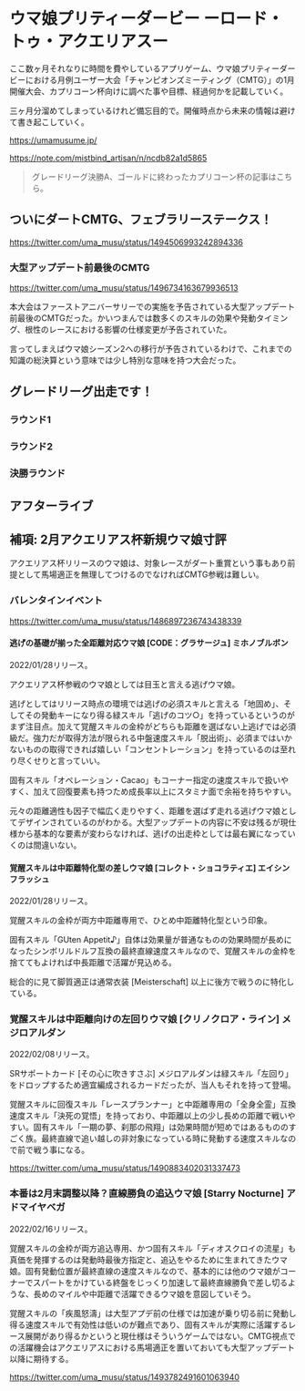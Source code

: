 # ウマ娘プリティーダービー ーロード・トゥ・アクエリアスー

ここ数ヶ月それなりに時間を費やしているアプリゲーム、ウマ娘プリティーダービーにおける月例ユーザー大会「チャンピオンズミーティング（CMTG）」の1月開催大会、カプリコーン杯向けに調べた事や目標、経過何かを記載していく。

三ヶ月分溜めてしまっているけれど備忘目的で。開催時点から未来の情報は避けて書き起こしていく。

<https://umamusume.jp/>

<https://note.com/mistbind_artisan/n/ncdb82a1d5865>

> グレードリーグ決勝A、ゴールドに終わったカプリコーン杯の記事はこちら。

## ついにダートCMTG、フェブラリーステークス！

<https://twitter.com/uma_musu/status/1494506993242894336>

### 大型アップデート前最後のCMTG

<https://twitter.com/uma_musu/status/1496734163679936513>

本大会はファーストアニバーサリーでの実施を予告されている大型アップデート前最後のCMTGだった。かいつまんでは数多くのスキルの効果や発動タイミング、根性のレースにおける影響の仕様変更が予告されていた。

言ってしまえばウマ娘シーズン2への移行が予告されているわけで、これまでの知識の総決算という意味では少し特別な意味を持つ大会だった。

## グレードリーグ出走です！

### ラウンド1

### ラウンド2

### 決勝ラウンド

## アフターライブ

## 補項: 2月アクエリアス杯新規ウマ娘寸評

アクエリアス杯リリースのウマ娘は、対象レースがダート重賞という事もあり前提として馬場適正を無理してつけるのでなければCMTG参戦は難しい。

### バレンタインイベント

<https://twitter.com/uma_musu/status/1486897236743438339>

#### 逃げの基礎が揃った全距離対応ウマ娘 [CODE：グラサージュ] ミホノブルボン

2022/01/28リリース。

アクエリアス杯参戦のウマ娘としては目玉と言える逃げウマ娘。

逃げとしてはリリース時点の環境では逃げの必須スキルと言える「地固め」、そしてその発動キーになり得る緑スキル「逃げのコツ○」を持っているというのがまず注目点。加えて覚醒スキルの金枠がどちらも距離を選ばない上逃げでは必須級だ。強力だが取得方法が限られる中盤速度スキル「脱出術」、必須まではいかないものの取得できれば嬉しい「コンセントレーション」を持っているのは至れり尽くせりと言っていい。

固有スキル「オペレーション・Cacao」もコーナー指定の速度スキルで扱いやすく、加えて回復要素も持つため成長率以上にスタミナ面で余裕を持ちやすい。

元々の距離適性も因子で幅広く走りやすく、距離を選ばず走れる逃げウマ娘としてデザインされているのがわかる。大型アップデートの内容に不安は残るが現仕様から基本的な要素が変わらなければ、逃げの出走枠としては最右翼になっていくのは間違いない。

#### 覚醒スキルは中距離特化型の差しウマ娘 [コレクト・ショコラティエ] エイシンフラッシュ

2022/01/28リリース。

覚醒スキルの金枠が両方中距離専用で、ひとめ中距離特化型という印象。

固有スキル「GUten Appetit♪」自体は効果量が普通なものの効果時間が長めになったシンボリルドルフ互換の最終直線速度スキルなので、覚醒スキルの金枠を捨ててもよければ中長距離で活躍が見込める。

総合的に見て脚質適正は通常衣装 [Meisterschaft] 以上に後方で戦うのに特化している。

### 覚醒スキルは中距離向けの左回りウマ娘 [クリノクロア・ライン] メジロアルダン

2022/02/08リリース。

SRサポートカード [その心に吹きすさぶ] メジロアルダンは緑スキル「左回り」をドロップするため適宜編成されるカードだったが、当人もそれを持って登場。

覚醒スキルに回復スキル「レースプランナー」と中距離専用の「全身全霊」互換速度スキル「決死の覚悟」を持っており、中距離以上の少し長めの距離で戦いやすい。固有スキル「一期の夢、刹那の飛翔」は効果時間が短めではあるもののすごく族。最終直線で追い越しの非対象になっている時に発動する速度スキルなので前で戦う事になる。

<https://twitter.com/uma_musu/status/1490883402031337473>

### 本番は2月末調整以降？直線勝負の追込ウマ娘 [Starry Nocturne] アドマイヤベガ

2022/02/16リリース。

覚醒スキルの金枠が両方追込専用、かつ固有スキル「ディオスクロイの流星」も真価を発揮するのは発動時最後方指定と、追込をやるために生まれてきたウマ娘。固有発動位置が最終直線の速度スキルなので、基本的には他のウマ娘がコーナーでスパートをかけている終盤をじっくり加速して最終直線勝負で差し切るような、長めのマイルや中距離で活躍できるウマ娘を意図していそう。

覚醒スキルの「疾風怒濤」は大型アプデ前の仕様では加速が乗り切る前に発動し得る速度スキルで有効性は低いのが難点であり、固有スキルが実際に活躍するレース展開があり得るかというと現仕様はそういうゲームではない。CMTG視点での活躍機会はアクエリアスにおける馬場適正を置いておいても大型アップデート以降に期待する。

<https://twitter.com/uma_musu/status/1493782491601063940>
